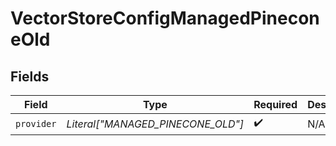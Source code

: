 # VectorStoreConfigManagedPineconeOld


## Fields

| Field                             | Type                              | Required                          | Description                       |
| --------------------------------- | --------------------------------- | --------------------------------- | --------------------------------- |
| `provider`                        | *Literal["MANAGED_PINECONE_OLD"]* | :heavy_check_mark:                | N/A                               |